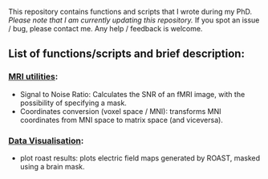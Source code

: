 This repository contains functions and scripts that I wrote during my PhD. 
*Please note that I am currently updating this repository.* If you spot an issue / bug, please contact me. Any help / feedback is welcome.

## List of functions/scripts and brief description:

### [MRI utilities](https://github.com/Davi93/mri_scripts/tree/main/utilities):
- Signal to Noise Ratio: Calculates the SNR of an fMRI image, with the possibility of specifying a mask.
- Coordinates conversion (voxel space / MNI): transforms MNI coordinates from MNI space to matrix space (and viceversa).

### [Data Visualisation](https://github.com/Davi93/mri_scripts/tree/main/plotting):
- plot roast results: plots electric field maps generated by ROAST, masked using a brain mask.





